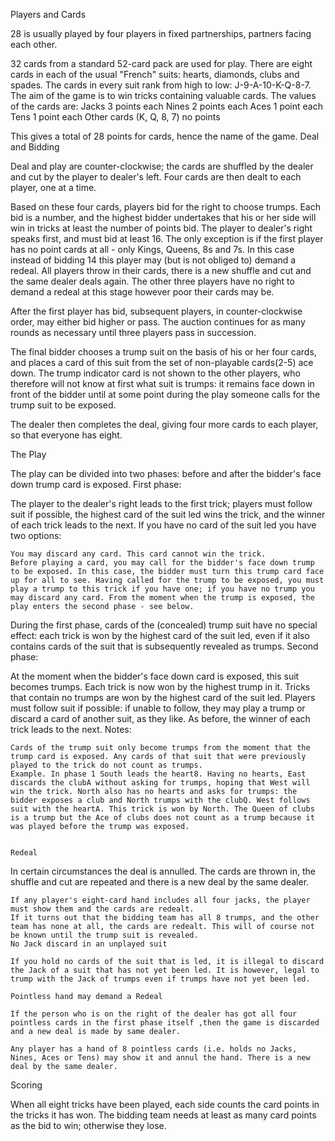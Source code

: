 Players and Cards

28 is usually played by four players in fixed partnerships, partners facing each other.

32 cards from a standard 52-card pack are used for play. There are eight cards in each of the usual "French" suits: hearts, diamonds, clubs and spades. The cards in every suit rank from high to low: J-9-A-10-K-Q-8-7. The aim of the game is to win tricks containing valuable cards. The values of the cards are:
Jacks	3 points each
Nines	2 points each
Aces	1 point each
Tens	1 point each
Other cards (K, Q, 8, 7)      	no points

This gives a total of 28 points for cards, hence the name of the game.
Deal and Bidding

Deal and play are counter-clockwise; the cards are shuffled by the dealer and cut by the player to dealer's left. Four cards are then dealt to each player, one at a time.

Based on these four cards, players bid for the right to choose trumps. Each bid is a number, and the highest bidder undertakes that his or her side will win in tricks at least the number of points bid. The player to dealer's right speaks first, and must bid at least 16. The only exception is if the first player has no point cards at all - only Kings, Queens, 8s and 7s. In this case instead of bidding 14 this player may (but is not obliged to) demand a redeal. All players throw in their cards, there is a new shuffle and cut and the same dealer deals again. The other three players have no right to demand a redeal at this stage however poor their cards may be.

After the first player has bid, subsequent players, in counter-clockwise order, may either bid higher or pass. The auction continues for as many rounds as necessary until three players pass in succession.

The final bidder chooses a trump suit on the basis of his or her four cards, and places a card of this suit from the set of non-playable cards(2-5) ace down. The trump indicator card is not shown to the other players, who therefore will not know at first what suit is trumps: it remains face down in front of the bidder until at some point during the play someone calls for the trump suit to be exposed.

The dealer then completes the deal, giving four more cards to each player, so that everyone has eight. 

The Play

The play can be divided into two phases: before and after the bidder's face down trump card is exposed.
First phase:

The player to the dealer's right leads to the first trick; players must follow suit if possible, the highest card of the suit led wins the trick, and the winner of each trick leads to the next. If you have no card of the suit led you have two options:

    You may discard any card. This card cannot win the trick.
    Before playing a card, you may call for the bidder's face down trump to be exposed. In this case, the bidder must turn this trump card face up for all to see. Having called for the trump to be exposed, you must play a trump to this trick if you have one; if you have no trump you may discard any card. From the moment when the trump is exposed, the play enters the second phase - see below.

During the first phase, cards of the (concealed) trump suit have no special effect: each trick is won by the highest card of the suit led, even if it also contains cards of the suit that is subsequently revealed as trumps.
Second phase:

At the moment when the bidder's face down card is exposed, this suit becomes trumps. Each trick is now won by the highest trump in it. Tricks that contain no trumps are won by the highest card of the suit led. Players must follow suit if possible: if unable to follow, they may play a trump or discard a card of another suit, as they like. As before, the winner of each trick leads to the next. 
Notes:

    Cards of the trump suit only become trumps from the moment that the trump card is exposed. Any cards of that suit that were previously played to the trick do not count as trumps.
    Example. In phase 1 South leads the heart8. Having no hearts, East discards the clubA without asking for trumps, hoping that West will win the trick. North also has no hearts and asks for trumps: the bidder exposes a club and North trumps with the clubQ. West follows suit with the heartA. This trick is won by North. The Queen of clubs is a trump but the Ace of clubs does not count as a trump because it was played before the trump was exposed.


    Redeal

In certain circumstances the deal is annulled. The cards are thrown in, the shuffle and cut are repeated and there is a new deal by the same dealer.

    If any player's eight-card hand includes all four jacks, the player must show them and the cards are redealt.
    If it turns out that the bidding team has all 8 trumps, and the other team has none at all, the cards are redealt. This will of course not be known until the trump suit is revealed.
    No Jack discard in an unplayed suit

    If you hold no cards of the suit that is led, it is illegal to discard the Jack of a suit that has not yet been led. It is however, legal to trump with the Jack of trumps even if trumps have not yet been led.

    Pointless hand may demand a Redeal

    If the person who is on the right of the dealer has got all four pointless cards in the first phase itself ,then the game is discarded and a new deal is made by same dealer.

    Any player has a hand of 8 pointless cards (i.e. holds no Jacks, Nines, Aces or Tens) may show it and annul the hand. There is a new deal by the same dealer.


Scoring

When all eight tricks have been played, each side counts the card points in the tricks it has won. The bidding team needs at least as many card points as the bid to win; otherwise they lose. 